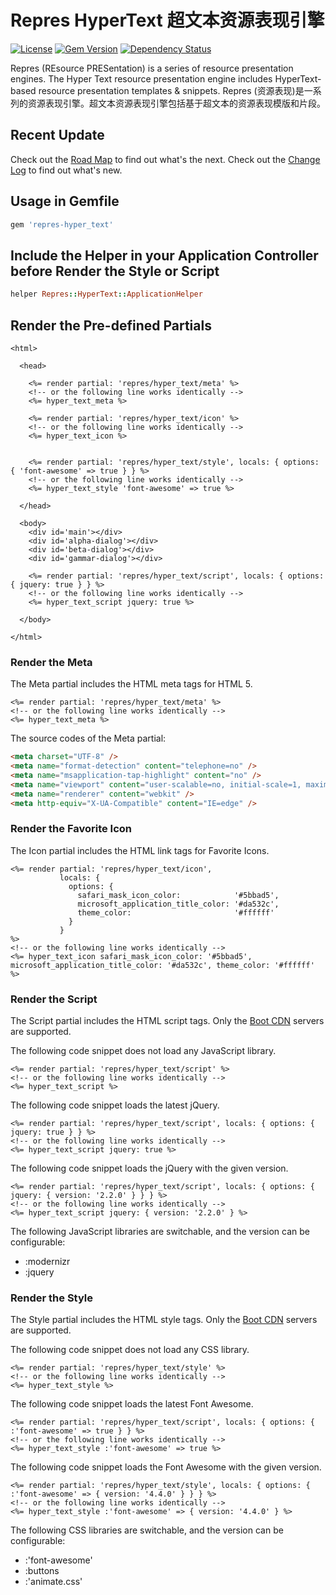 # Repres HyperText 超文本资源表现引擎

[![License](https://img.shields.io/badge/license-MIT-green.svg)](http://opensource.org/licenses/MIT)
[![Gem Version](https://badge.fury.io/rb/repres-hyper_text.svg)](https://badge.fury.io/rb/repres-hyper_text)
[![Dependency Status](https://gemnasium.com/badges/github.com/topbitdu/repres-hyper_text.svg)](https://gemnasium.com/github.com/topbitdu/repres-hyper_text)

Repres (REsource PRESentation) is a series of resource presentation engines. The Hyper Text resource presentation engine includes HyperText-based resource presentation templates & snippets.
Repres (资源表现)是一系列的资源表现引擎。超文本资源表现引擎包括基于超文本的资源表现模版和片段。



## Recent Update
Check out the [Road Map](ROADMAP.md) to find out what's the next.
Check out the [Change Log](CHANGELOG.md) to find out what's new.



## Usage in Gemfile
```ruby
gem 'repres-hyper_text'
```



## Include the Helper in your Application Controller before Render the Style or Script
```ruby
helper Repres::HyperText::ApplicationHelper
```



## Render the Pre-defined Partials
```erb
<html>

  <head>

    <%= render partial: 'repres/hyper_text/meta' %>
    <!-- or the following line works identically -->
    <%= hyper_text_meta %>

    <%= render partial: 'repres/hyper_text/icon' %>
    <!-- or the following line works identically -->
    <%= hyper_text_icon %>


    <%= render partial: 'repres/hyper_text/style', locals: { options: { 'font-awesome' => true } } %>
    <!-- or the following line works identically -->
    <%= hyper_text_style 'font-awesome' => true %>

  </head>

  <body>
    <div id='main'></div>
    <div id='alpha-dialog'></div>
    <div id='beta-dialog'></div>
    <div id='gammar-dialog'></div>

    <%= render partial: 'repres/hyper_text/script', locals: { options: { jquery: true } } %>
    <!-- or the following line works identically -->
    <%= hyper_text_script jquery: true %>

  </body>

</html>
```



### Render the Meta
The Meta partial includes the HTML meta tags for HTML 5.
```erb
<%= render partial: 'repres/hyper_text/meta' %>
<!-- or the following line works identically -->
<%= hyper_text_meta %>
```

The source codes of the Meta partial:
```html
<meta charset="UTF-8" />
<meta name="format-detection" content="telephone=no" />
<meta name="msapplication-tap-highlight" content="no" />
<meta name="viewport" content="user-scalable=no, initial-scale=1, maximum-scale=1, minimum-scale=1, width=device-width, height=device-height" />
<meta name="renderer" content="webkit" />
<meta http-equiv="X-UA-Compatible" content="IE=edge" />
```



### Render the Favorite Icon
The Icon partial includes the HTML link tags for Favorite Icons.
```erb
<%= render partial: 'repres/hyper_text/icon',
           locals: {
             options: {
               safari_mask_icon_color:            '#5bbad5',
               microsoft_application_title_color: '#da532c',
               theme_color:                       '#ffffff'
             }
           }
%>
<!-- or the following line works identically -->
<%= hyper_text_icon safari_mask_icon_color: '#5bbad5', microsoft_application_title_color: '#da532c', theme_color: '#ffffff' %>
```



### Render the Script
The Script partial includes the HTML script tags. Only the [Boot CDN](http://cdn.bootcss.com/) servers are supported.

The following code snippet does not load any JavaScript library.
```erb
<%= render partial: 'repres/hyper_text/script' %>
<!-- or the following line works identically -->
<%= hyper_text_script %>
```

The following code snippet loads the latest jQuery.
```erb
<%= render partial: 'repres/hyper_text/script', locals: { options: { jquery: true } } %>
<!-- or the following line works identically -->
<%= hyper_text_script jquery: true %>
```

The following code snippet loads the jQuery with the given version.
```erb
<%= render partial: 'repres/hyper_text/script', locals: { options: { jquery: { version: '2.2.0' } } } %>
<!-- or the following line works identically -->
<%= hyper_text_script jquery: { version: '2.2.0' } %>
```

The following JavaScript libraries are switchable, and the version can be configurable:
- :modernizr
- :jquery



### Render the Style
The Style partial includes the HTML style tags. Only the [Boot CDN](http://cdn.bootcss.com/) servers are supported.

The following code snippet does not load any CSS library.
```erb
<%= render partial: 'repres/hyper_text/style' %>
<!-- or the following line works identically -->
<%= hyper_text_style %>
```

The following code snippet loads the latest Font Awesome.
```erb
<%= render partial: 'repres/hyper_text/script', locals: { options: { :'font-awesome' => true } } %>
<!-- or the following line works identically -->
<%= hyper_text_style :'font-awesome' => true %>
```

The following code snippet loads the Font Awesome with the given version.
```erb
<%= render partial: 'repres/hyper_text/style', locals: { options: { :'font-awesome' => { version: '4.4.0' } } } %>
<!-- or the following line works identically -->
<%= hyper_text_style :'font-awesome' => { version: '4.4.0' } %>
```

The following CSS libraries are switchable, and the version can be configurable:
- :'font-awesome'
- :buttons
- :'animate.css'
